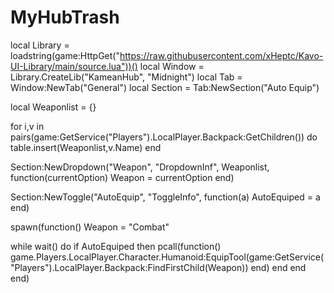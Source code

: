 # MyHubTrash

local Library = loadstring(game:HttpGet("https://raw.githubusercontent.com/xHeptc/Kavo-UI-Library/main/source.lua"))()
local Window = Library.CreateLib("KameanHub", "Midnight")
local Tab = Window:NewTab("General")
local Section = Tab:NewSection("Auto Equip")

local Weaponlist = {}

for i,v in pairs(game:GetService("Players").LocalPlayer.Backpack:GetChildren()) do
    table.insert(Weaponlist,v.Name)
end

Section:NewDropdown("Weapon", "DropdownInf", Weaponlist, function(currentOption)
    Weapon = currentOption
end)

Section:NewToggle("AutoEquip", "ToggleInfo", function(a)
AutoEquiped = a
end)

spawn(function()
Weapon = "Combat"

while wait() do
if AutoEquiped then
pcall(function()
game.Players.LocalPlayer.Character.Humanoid:EquipTool(game:GetService("Players").LocalPlayer.Backpack:FindFirstChild(Weapon))
end)
end
end
end)
